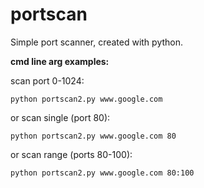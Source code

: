 # portscan

Simple port scanner, created with python.

**cmd line arg examples:**

scan port 0-1024:

```
python portscan2.py www.google.com
```

or scan single (port 80):
```
python portscan2.py www.google.com 80
```

or scan range (ports 80-100):
```
python portscan2.py www.google.com 80:100
```
